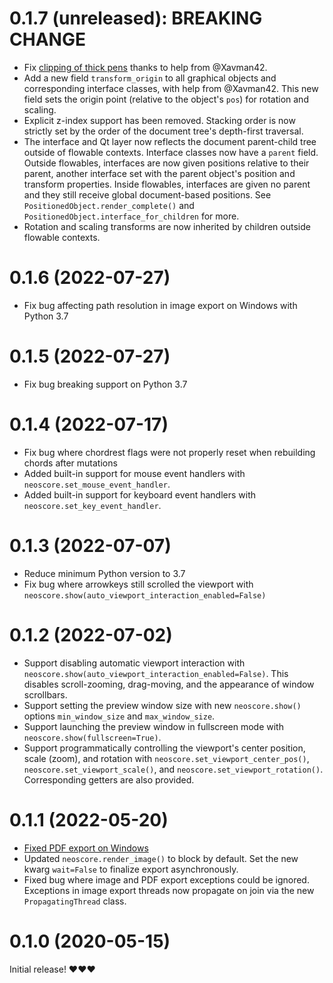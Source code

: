 # 0.1.7 (unreleased): BREAKING CHANGE
- Fix [clipping of thick pens](https://github.com/DigiScore/neoscore/issues/14) thanks to help from @Xavman42.
- Add a new field `transform_origin` to all graphical objects and corresponding interface classes, with help from @Xavman42. This new field sets the origin point (relative to the object's `pos`) for rotation and scaling.
- Explicit z-index support has been removed. Stacking order is now strictly set by the order of the document tree's depth-first traversal.
- The interface and Qt layer now reflects the document parent-child tree outside of flowable contexts. Interface classes now have a `parent` field. Outside flowables, interfaces are now given positions relative to their parent, another interface set with the parent object's position and transform properties. Inside flowables, interfaces are given no parent and they still receive global document-based positions. See `PositionedObject.render_complete()` and `PositionedObject.interface_for_children` for more.
- Rotation and scaling transforms are now inherited by children outside flowable contexts.

# 0.1.6 (2022-07-27)
- Fix bug affecting path resolution in image export on Windows with Python 3.7

# 0.1.5 (2022-07-27)
- Fix bug breaking support on Python 3.7

# 0.1.4 (2022-07-17)
- Fix bug where chordrest flags were not properly reset when rebuilding chords after mutations
- Added built-in support for mouse event handlers with `neoscore.set_mouse_event_handler`.
- Added built-in support for keyboard event handlers with `neoscore.set_key_event_handler`.

# 0.1.3 (2022-07-07)
- Reduce minimum Python version to 3.7
- Fix bug where arrowkeys still scrolled the viewport with `neoscore.show(auto_viewport_interaction_enabled=False)`


# 0.1.2 (2022-07-02)
- Support disabling automatic viewport interaction with `neoscore.show(auto_viewport_interaction_enabled=False)`. This disables scroll-zooming, drag-moving, and the appearance of window scrollbars.
- Support setting the preview window size with new `neoscore.show()` options `min_window_size` and `max_window_size`.
- Support launching the preview window in fullscreen mode with `neoscore.show(fullscreen=True)`.
- Support programmatically controlling the viewport's center position, scale (zoom), and rotation with `neoscore.set_viewport_center_pos()`, `neoscore.set_viewport_scale()`, and `neoscore.set_viewport_rotation()`. Corresponding getters are also provided.

# 0.1.1 (2022-05-20)

- [Fixed PDF export on Windows](https://github.com/DigiScore/neoscore/issues/37)
- Updated `neoscore.render_image()` to block by default. Set the new kwarg `wait=False` to finalize export asynchronously.
- Fixed bug where image and PDF export exceptions could be ignored. Exceptions in image export threads now propagate on join via the new `PropagatingThread` class.

# 0.1.0 (2020-05-15)

Initial release! ❤️❤️❤️
